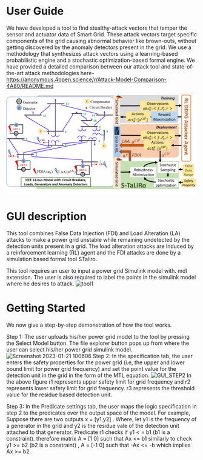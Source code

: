 User Guide
===========

We have developed a tool to find stealthy-attack vectors that tamper the sensor and actuator data of Smart Grid. These attack vectors target specific components of the grid causing abnormal behavior like brown-outs, without getting discovered by the anomaly detectors present in the grid. We use a methodology that synthesizes attack vectors using a learning-based probabilistic engine and a stochastic optimization-based formal engine. We have provided a detailed comparison between our attack tool and state-of-the-art attack methodologies here- https://anonymous.4open.science/r/Attack-Model-Comparison-4A80/README.md 

![alt text](images/toolSetup.png)

GUI description
================
This tool combines False Data Injection (FDI) and Load Alteration (LA) attacks to make a power grid unstable while remaining undetected by the detection units present in a grid. The load alteration attacks are induced by a reinforcement learning (RL) agent and the FDI attacks are done by a simulation based formal tool STaliro.

This tool requires an user to input a power grid Simulink model with. mdl extension. The user is also required to label the points in the simulink model where he desires to attack.
![tool1](https://user-images.githubusercontent.com/103938112/213846935-f0252abd-7c63-43cb-b0d4-58fc5f5728b6.png)


Getting Started
================
We now give a step-by-step demonstration of how the tool works.

Step 1:
The user uploads his/her power grid model to the tool by pressing the Select Model button. The file explorer button pops up from where the user can select his/her power grid simulink model.
![Screenshot 2023-01-21 100606](https://user-images.githubusercontent.com/103938112/213847320-e21604a5-b92b-43b1-9408-130dc4ca08a2.png)
Step 2:
In the specification tab, the user enters the safety properties for the power grid (i.e, the upper and lower bound limit for power grid frequency) and set the point value for the detection unit in the grid in the form of the MTL equation. 
![GUI_STEP2](https://user-images.githubusercontent.com/103938112/213848253-6e77bccb-2f08-41f4-a879-a5479fe5e45c.png)
In the above figure r1 represents upper safety limit for grid frequency and r2 represents lower safety limit for grid frequency. r3 represents the threshold value for the residue based detection unit.

Step 3:
In the Predicate settings tab, the user maps the logic specification in step 2 to the predicates over the output space of the model.
For example, Suppose there are two outputs x = [y1,y2] . Where, let y1 is the frequency of a generator in the grid and y2 is the residue vale of the detection unit attached to that generator.
 Predicate r1 checks if y1 < = b1 (b1 is a constraint).
 therefore matrix A = [1 0] such that Ax <= b1
 similarly to check y1 >= b2 (b2 is a constraint) , A = [-1 0]  such that -Ax <= -b which implies Ax >= b2.
